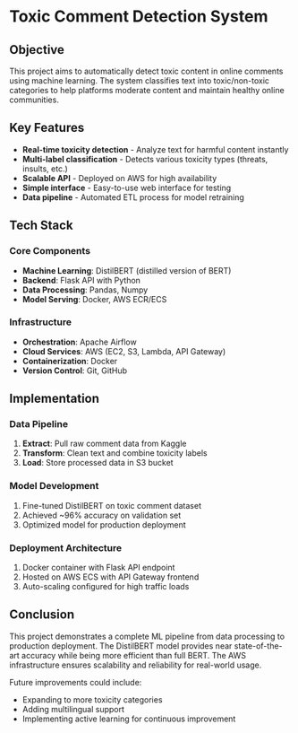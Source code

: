 # Toxic Comment Detection System

## Objective
This project aims to automatically detect toxic content in online comments using machine learning. The system classifies text into toxic/non-toxic categories to help platforms moderate content and maintain healthy online communities.

## Key Features
- **Real-time toxicity detection** - Analyze text for harmful content instantly
- **Multi-label classification** - Detects various toxicity types (threats, insults, etc.)
- **Scalable API** - Deployed on AWS for high availability
- **Simple interface** - Easy-to-use web interface for testing
- **Data pipeline** - Automated ETL process for model retraining

## Tech Stack
### Core Components
- **Machine Learning**: DistilBERT (distilled version of BERT)
- **Backend**: Flask API with Python 
- **Data Processing**: Pandas, Numpy
- **Model Serving**: Docker, AWS ECR/ECS

### Infrastructure
- **Orchestration**: Apache Airflow
- **Cloud Services**: AWS (EC2, S3, Lambda, API Gateway)
- **Containerization**: Docker
- **Version Control**: Git, GitHub

## Implementation

### Data Pipeline
1. **Extract**: Pull raw comment data from Kaggle
2. **Transform**: Clean text and combine toxicity labels
3. **Load**: Store processed data in S3 bucket

### Model Development
1. Fine-tuned DistilBERT on toxic comment dataset
2. Achieved ~96% accuracy on validation set
3. Optimized model for production deployment

### Deployment Architecture
1. Docker container with Flask API endpoint
2. Hosted on AWS ECS with API Gateway frontend
3. Auto-scaling configured for high traffic loads

## Conclusion
This project demonstrates a complete ML pipeline from data processing to production deployment. The DistilBERT model provides near state-of-the-art accuracy while being more efficient than full BERT. The AWS infrastructure ensures scalability and reliability for real-world usage.

Future improvements could include:
- Expanding to more toxicity categories
- Adding multilingual support
- Implementing active learning for continuous improvement
